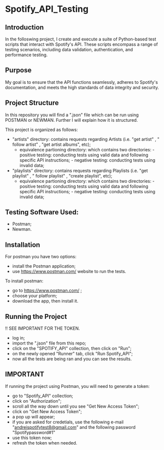 # Spotify_API_Testing

## Introduction
In the folloswing project, I create and execute a suite of Python-based test scripts that interact with Spotify's API. These scripts encompass a range of testing scenarios, including data validation, authentication, and performance testing.

## Purpose
My goal is to ensure that the API functions seamlessly, adheres to Spotify's documentation, and meets the high standards of data integrity and security.

## Project Structure
In this repository you will find a ".json" file which can be run using POSTMAN or NEWMAN.
Further I will explain how it is structured.

This project is organized as follows:
- "artists" directory: contains requests regarding Artists (i.e. "get artist" , " follow artist" , "get artist albums", etc);
  - equivalence partioning directory: which contains two directories: - positive testing: conducting tests using valid data and following specific API instructions;
                                                                      - negative testing: conducting tests using invalid data;
- "playlists" directory: contains requests regarding Playlists (i.e. "get playlist" , " follow playlist" , "create playlist", etc);
  - equivalence partioning directory: which contains two directories: - positive testing: conducting tests using valid data and following specific API instructions;
                                                                      - negative testing: conducting tests using invalid data;

## Testing Software Used:
- Postman;
- Newman.

## Installation
For postman you have two options:
- install the Postman application;
- use https://www.postman.com/ website to run the tests.

To install postman:
- go to https://www.postman.com/ ;
- choose your platform;
- download the app, then install it.

## Running the Project
!! SEE IMPORTANT FOR THE TOKEN.
  - log in;
  - import the ".json" file from this repo;
  - click on the "SPOTIFY_API" collection, then click on "Run";
  - on the newly opened "Runner" tab, click "Run Spotify_API";
  - now all the tests are being ran and you can see the results.

## IMPORTANT
If running the project using Postman, you will need to generate a token:
- go to "Spotify_API" collection;
- click on "Authorization";
- scroll all the way down until you see "Get New Access Token";
- click on "Get New Access Token";
- a pop up will appear;
- if you are asked for credetials, use the following e-mail "andreispotifytest8@gmail.com" and the following password "Spotifypassword#1"
- use this token now;
- refresh the token when needed.
